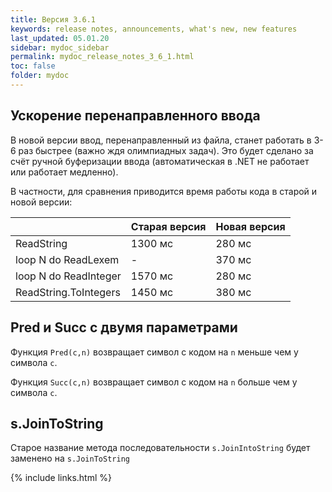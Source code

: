 ```yaml
---
title: Версия 3.6.1
keywords: release notes, announcements, what's new, new features
last_updated: 05.01.20
sidebar: mydoc_sidebar
permalink: mydoc_release_notes_3_6_1.html
toс: false
folder: mydoc
---
```


## Ускорение перенаправленного ввода

В новой версии ввод, перенаправленный из файла, станет работать в 3-6 раз быстрее (важно ждя олимпиадных задач).
Это будет сделано за счёт ручной буферизации ввода (автоматическая в .NET не работает или работает медленно). 

В частности, для сравнения приводится время работы кода в старой и новой версии:

|  | Старая версия | Новая версия |
|-------|--------|---------|
| ReadString | 1300 мс | 280 мс |
| loop N do ReadLexem | - | 370 мс |
| loop N do ReadInteger | 1570 мс | 280 мс |
| ReadString.ToIntegers | 1450 мс | 380 мс |

## Pred и Succ с двумя параметрами 

Функция `Pred(c,n)` возвращает символ с кодом на `n` меньше чем у символа `c`.

Функция `Succ(c,n)` возвращает символ с кодом на `n` больше чем у символа `c`.

## s.JoinToString

Старое название метода последовательности `s.JoinIntoString` будет заменено на `s.JoinToString`


{% include links.html %}
